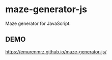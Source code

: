 # maze-generator-js
Maze generator for JavaScript.

## DEMO
https://emurenmrz.github.io/maze-generator-js/
